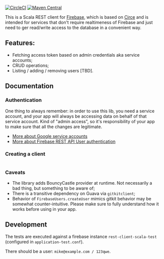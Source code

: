 [![CircleCI](https://circleci.com/gh/mkotsur/firebase-rest-client-scala.svg?style=svg)](https://circleci.com/gh/mkotsur/firebase-rest-client-scala)
[![Maven Central](https://maven-badges.herokuapp.com/maven-central/io.github.mkotsur/firebase-client-scala_2.12/badge.svg)](http://search.maven.org/#search%7Cga%7C1%7Cg%3A%22io.github.mkotsur%22)

This is a Scala REST client for [Firebase](https://www.firebase.com/), which is based on [Circe](https://github.com/circe/circe) and is intended for services that don't require realtimeness of Firebase and just need to ger read/write access to the database in a convenient way.

## Features:
* Fetching access token based on admin credentials aka service accounts;
* CRUD operations;
* Listing / adding / removing users [TBD].

## Documentation

### Authentication

One thing to always remember: in order to use this lib, you need a service account, and your app will always be accessing data on behalf of that service account. Kind of "admin access", so it's responsibility of your app to make sure that all the changes are legitimate.
 
 * [More about Google service accounts](https://developers.google.com/identity/protocols/OAuth2ServiceAccount)
 * [More about Firebase REST API User authentication](https://firebase.google.com/docs/reference/rest/database/user-auth)
  
  
### Creating a client
  
```

```

### Caveats
 * The library adds BouncyCastle provider at runtime. Not necessarily a bad thing, but something to be aware of;
 * There is a transitive dependency on Guava via `gitkitclient`;
 * Behavior of `FirebaseUsers.createUser` mimics gitkit behavior may be somewhat counter-intuitive. Please make sure to fully understand how it works before using in your app.

## Development

The tests are executed against a firebase instance `rest-client-scala-test` (configured in `application-test.conf`).

There should be a user: `mike@example.com / 123qwe`.